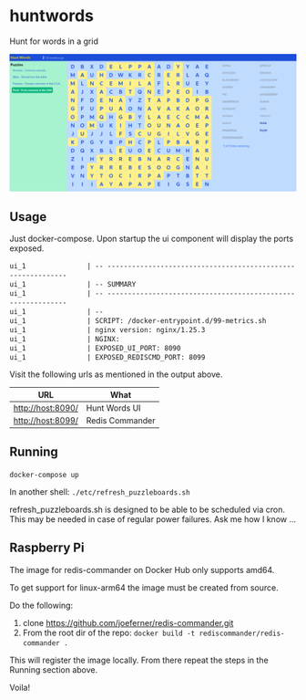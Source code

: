 # huntwords

Hunt for words in a grid

![Hunt Words](ui/etc/huntwords.png)

## Usage

Just docker-compose. Upon startup the ui component will display the ports exposed.

```
ui_1               | -- ------------------------------------------------------------
ui_1               | -- SUMMARY
ui_1               | -- ------------------------------------------------------------
ui_1               | --
ui_1               | SCRIPT: /docker-entrypoint.d/99-metrics.sh
ui_1               | nginx version: nginx/1.25.3
ui_1               | NGINX:
ui_1               | EXPOSED_UI_PORT: 8090
ui_1               | EXPOSED_REDISCMD_PORT: 8099
```

Visit the following urls as mentioned in the output above.

| URL                                    | What            |
| -------------------------------------- | --------------- |
| [http://host:8090/](http://host:8090/) | Hunt Words UI   |
| [http://host:8099/](http://host:8099/) | Redis Commander |

## Running

`docker-compose up`

In another shell:
`./etc/refresh_puzzleboards.sh`

refresh_puzzleboards.sh is designed to be able to be scheduled via cron. This may be needed in case of regular power failures. Ask me how I know ...

## Raspberry Pi

The image for redis-commander on Docker Hub only supports amd64.

To get support for linux-arm64 the image must be created from source.

Do the following:

1. clone https://github.com/joeferner/redis-commander.git
1. From the root dir of the repo: `docker build -t rediscommander/redis-commander .`

This will register the image locally. From there repeat the steps in the Running section above.

Voila!
